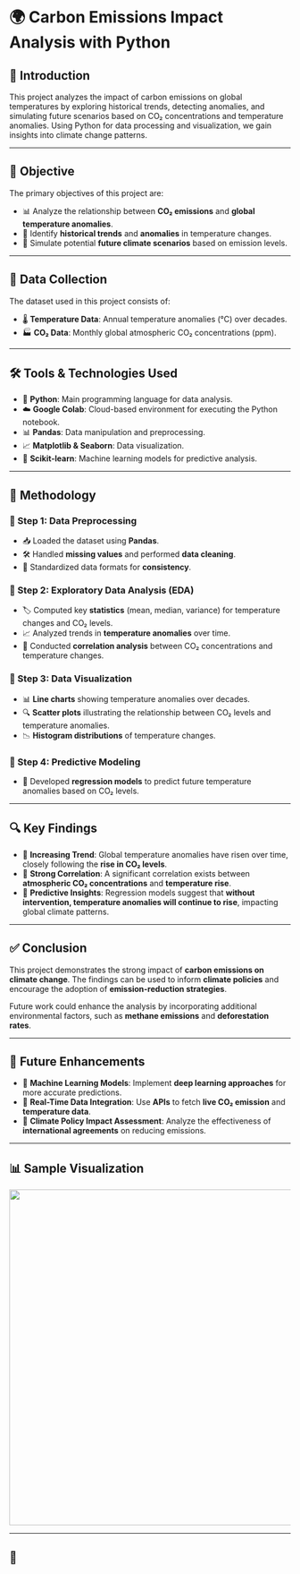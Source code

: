 # 🌍 Carbon Emissions Impact Analysis with Python

## 📖 Introduction
This project analyzes the impact of carbon emissions on global temperatures by exploring historical trends, detecting anomalies, and simulating future scenarios based on CO₂ concentrations and temperature anomalies. Using Python for data processing and visualization, we gain insights into climate change patterns.

---

## 🎯 Objective
The primary objectives of this project are:
- 📊 Analyze the relationship between **CO₂ emissions** and **global temperature anomalies**.
- 🔎 Identify **historical trends** and **anomalies** in temperature changes.
- 🔮 Simulate potential **future climate scenarios** based on emission levels.

---

## 📂 Data Collection
The dataset used in this project consists of:
- 🌡️ **Temperature Data**: Annual temperature anomalies (°C) over decades.
- 🏭 **CO₂ Data**: Monthly global atmospheric CO₂ concentrations (ppm).

---

## 🛠️ Tools & Technologies Used
- 🐍 **Python**: Main programming language for data analysis.
- ☁️ **Google Colab**: Cloud-based environment for executing the Python notebook.
- 📊 **Pandas**: Data manipulation and preprocessing.
- 📈 **Matplotlib & Seaborn**: Data visualization.
- 🤖 **Scikit-learn**: Machine learning models for predictive analysis.

---

## 🔬 Methodology

### 📌 Step 1: Data Preprocessing
- 📥 Loaded the dataset using **Pandas**.
- 🛠️ Handled **missing values** and performed **data cleaning**.
- 🔄 Standardized data formats for **consistency**.

### 📌 Step 2: Exploratory Data Analysis (EDA)
- 🏷️ Computed key **statistics** (mean, median, variance) for temperature changes and CO₂ levels.
- 📈 Analyzed trends in **temperature anomalies** over time.
- 🔗 Conducted **correlation analysis** between CO₂ concentrations and temperature changes.

### 📌 Step 3: Data Visualization
- 📊 **Line charts** showing temperature anomalies over decades.
- 🔍 **Scatter plots** illustrating the relationship between CO₂ levels and temperature anomalies.
- 📉 **Histogram distributions** of temperature changes.

### 📌 Step 4: Predictive Modeling
- 🔮 Developed **regression models** to predict future temperature anomalies based on CO₂ levels.

---

## 🔍 Key Findings
- 🚀 **Increasing Trend**: Global temperature anomalies have risen over time, closely following the **rise in CO₂ levels**.
- 🔗 **Strong Correlation**: A significant correlation exists between **atmospheric CO₂ concentrations** and **temperature rise**.
- 📡 **Predictive Insights**: Regression models suggest that **without intervention, temperature anomalies will continue to rise**, impacting global climate patterns.

---

## ✅ Conclusion
This project demonstrates the strong impact of **carbon emissions on climate change**. The findings can be used to inform **climate policies** and encourage the adoption of **emission-reduction strategies**.  

Future work could enhance the analysis by incorporating additional environmental factors, such as **methane emissions** and **deforestation rates**.

---

## 🚀 Future Enhancements
- 🤖 **Machine Learning Models**: Implement **deep learning approaches** for more accurate predictions.
- 📡 **Real-Time Data Integration**: Use **APIs** to fetch **live CO₂ emission** and **temperature data**.
- 📜 **Climate Policy Impact Assessment**: Analyze the effectiveness of **international agreements** on reducing emissions.

---

## 📊 Sample Visualization
<p align="center">
  <img src="path/to/your/visualization.png" width="600">
</p>

---

## 📜

